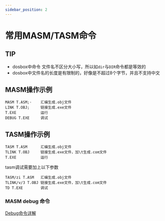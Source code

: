 ```yaml
---
sidebar_position: 2
---
```


# 常用MASM/TASM命令

## TIP

- dosbox中命令 文件名不区分大小写，所以如`dir`与`DIR`命令都是等效的
- dosbox中文件名的长度是有限制的，好像是不超过8个字节，并且不支持中文

## MASM操作示例

```DOS
MASM T.ASM;·    汇编生成.obj文件
LINK T.OBJ;     链接生成.exe文件
T.EXE           运行
DEBUG T.EXE     调试
```

## TASM操作示例

```DOS
TASM T.ASM      汇编生成.obj文件
TLINK T.OBJ     链接生成.exe文件，加\t生成.com文件
T.EXE           运行
```

tasm调试需要加上以下参数

```DOS
TASM/zi T.ASM   汇编生成.obj文件
TLINK/v/3 T.OBJ 链接生成.exe文件，加\t生成.com文件
TD T.EXE        调试
```

### MASM debug 命令

[Debug命令详解](https://www.cnblogs.com/tiger2soft/p/5094917.html)
